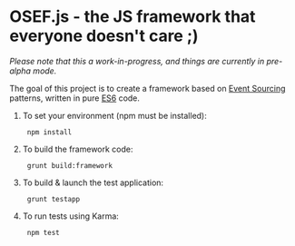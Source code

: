 OSEF.js - the JS framework that everyone doesn't care ;)
=========================================================

*Please note that this a work-in-progress, and things are currently in pre-alpha mode.*

The goal of this project is to create a framework based on [Event Sourcing](https://github.com/eventstore/eventstore/wiki/Event-Sourcing-Basics) patterns, written in pure [ES6](http://tc39wiki.calculist.org/es6/) code.

1. To set your environment (npm must be installed):

        npm install

2. To build the framework code:

        grunt build:framework

3. To build & launch the test application:

        grunt testapp

4. To run tests using Karma:

        npm test
